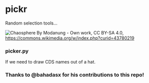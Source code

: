 # pickr

Random selection tools...

![Chaosphere](https://github.com/rebeccabilbro/pickr/blob/master/images/Chaosphere3DHighRes.png)
By Modanung - Own work, CC BY-SA 4.0, https://commons.wikimedia.org/w/index.php?curid=43780219


### picker.py
If we need to draw CDS names out of a hat.

### Thanks to @bahadasx for his contributions to this repo!
